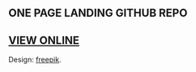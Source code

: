 ## ONE PAGE LANDING GITHUB REPO


## [VIEW ONLINE](https://liquidlanding.netlify.app/)

Design: [freepik](https://www.freepik.com/free-psd/liquid-landing-page_13160147.htm).